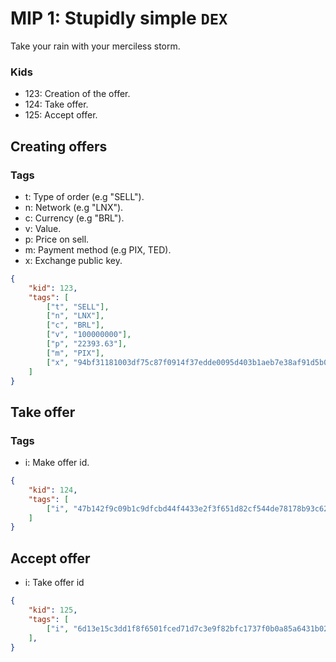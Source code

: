 # MIP 1: Stupidly simple `DEX`

Take your rain with your merciless storm.

### Kids

- 123: Creation of the offer.
- 124: Take offer.
- 125: Accept offer.

## Creating offers

### Tags
- t: Type of order (e.g "SELL").
- n: Network (e.g "LNX").
- c: Currency (e.g "BRL").
- v: Value.
- p: Price on sell.
- m: Payment method (e.g PIX, TED).
- x: Exchange public key.

```json
{
    "kid": 123,
    "tags": [
        ["t", "SELL"],
        ["n", "LNX"],
        ["c", "BRL"],
        ["v", "100000000"],
        ["p", "22393.63"],
        ["m", "PIX"],
        ["x", "94bf31181003df75c87f0914f37edde0095d403b1aeb7e38af91d5b09663ac57"]
    ]
}
```

## Take offer

### Tags

- i: Make offer id.

```json
{
    "kid": 124,
    "tags": [
        ["i", "47b142f9c09b1c9dfcbd44f4433e2f3f651d82cf544de78178b93c62b8312499"]
    ]
}
```

## Accept offer

- i: Take offer id

```json
{
    "kid": 125,
    "tags": [
        ["i", "6d13e15c3dd1f8f6501fced71d7c3e9f82bfc1737f0b0a85a6431b02644f7f49"]
    ],
}
```
